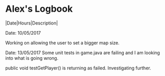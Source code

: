 # Alex's Logbook

|Date|Hours|Description|

Date: 10/05/2017

Working on allowing the user to set a bigger map size.

Date: 13/05/2017
Some unit tests in game.java are failing and I am looking into what is going wrong.

public void testGetPlayer() is returning as failed. Investigating further.
